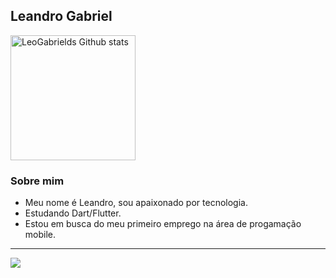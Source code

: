 ## Leandro Gabriel

<div align="left"> 
<a href="https://github.com/LeoGabrields/github-readme-stats#gh-dark-mode-only">
<img height=200 src="https://github-readme-stats-git-masterrstaa-rickstaa.vercel.app/api?username=LeoGabrields&show_icons=true&count_private=true&line_height=28&hide_border=true&card_width=450&include_all_commits=true&include_orgs=true&exclude_repo=github-readme-stats&theme=dark&bg_color=000000#gh-dark-mode-only" alt="LeoGabrields Github stats" />
</a>
</div>


### Sobre mim

- Meu nome é Leandro, sou apaixonado por tecnologia.
- Estudando Dart/Flutter.
- Estou em busca do meu primeiro emprego na área de progamação mobile.

---
[<img src="https://img.shields.io/badge/linkedin-%230077B5.svg?&style=for-the-badge&logo=linkedin&logoColor=white" />](https://www.linkedin.com/in/leandro-gabriel-2b9767241/)

